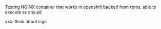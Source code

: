 Testing NGINX container that works in openshift
backed from rpms, able to execute as anyuid

xxx: think about logs

